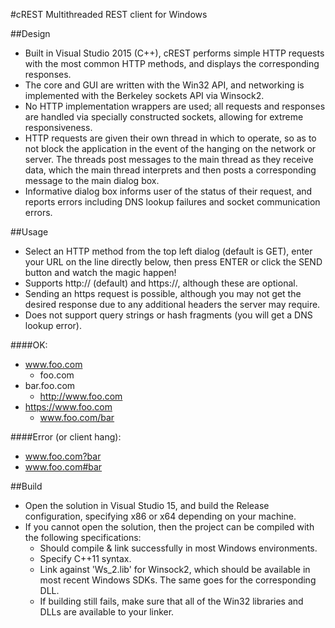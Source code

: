 #cREST
Multithreaded REST client for Windows

##Design
* Built in Visual Studio 2015 (C++), cREST performs simple HTTP requests with the most common HTTP methods, and displays the corresponding responses. 
* The core and GUI are written with the Win32 API, and networking is implemented with the Berkeley sockets API via Winsock2.
* No HTTP implementation wrappers are used; all requests and responses are handled via specially constructed sockets, allowing for extreme responsiveness.
* HTTP requests are given their own thread in which to operate, so as to not block the application in the event of the hanging on the network or server. The threads post messages to the main thread as they receive data, which the main thread interprets and then posts a corresponding message to the main dialog box.
* Informative dialog box informs user of the status of their request, and reports errors including DNS lookup failures and socket communication errors.

##Usage
* Select an HTTP method from the top left dialog (default is GET), enter your URL on the line directly below, then press ENTER or click the SEND button and watch the magic happen!
* Supports http:// (default) and https://, although these are optional.
* Sending an https request is possible, although you may not get the desired response due to any additional headers the server may require.
* Does not support query strings or hash fragments (you will get a DNS lookup error).

####OK:
  - www.foo.com
	- foo.com
  - bar.foo.com
	- http://www.foo.com
  - https://www.foo.com
	- www.foo.com/bar

####Error (or client hang):
  - www.foo.com?bar
  - www.foo.com#bar

##Build
* Open the solution in Visual Studio 15, and build the Release configuration, specifying x86 or x64 depending on your machine.
* If you cannot open the solution, then the project can be compiled with the following specifications:
  - Should compile & link successfully in most Windows environments.
  - Specify C++11 syntax.
  - Link against 'Ws_2.lib' for Winsock2, which should be available in most recent Windows SDKs. The same goes for the corresponding DLL.
  - If building still fails, make sure that all of the Win32 libraries and DLLs are available to your linker.